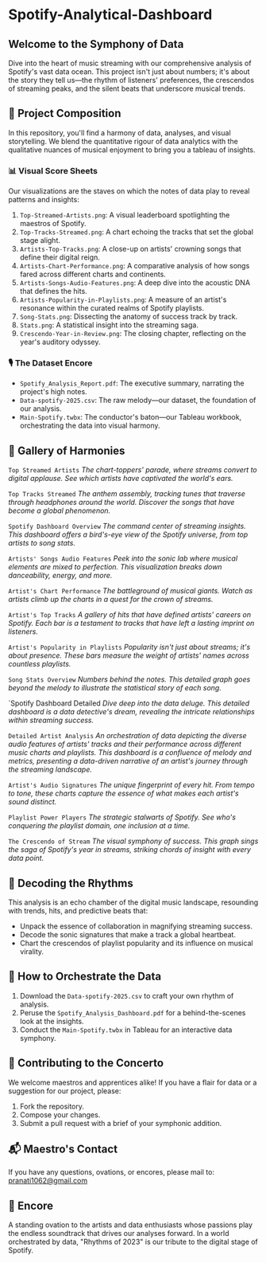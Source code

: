 # Spotify-Analytical-Dashboard

## Welcome to the Symphony of Data

Dive into the heart of music streaming with our comprehensive analysis of Spotify's vast data ocean. This project isn't just about numbers; it's about the story they tell us—the rhythm of listeners' preferences, the crescendos of streaming peaks, and the silent beats that underscore musical trends.

## 🎼 Project Composition

In this repository, you'll find a harmony of data, analyses, and visual storytelling. We blend the quantitative rigour of data analytics with the qualitative nuances of musical enjoyment to bring you a tableau of insights.

### 📊 Visual Score Sheets

Our visualizations are the staves on which the notes of data play to reveal patterns and insights:

1. `Top-Streamed-Artists.png`: A visual leaderboard spotlighting the maestros of Spotify.
2. `Top-Tracks-Streamed.png`: A chart echoing the tracks that set the global stage alight.
3. `Artists-Top-Tracks.png`: A close-up on artists' crowning songs that define their digital reign.
4. `Artists-Chart-Performance.png`: A comparative analysis of how songs fared across different charts and continents.
5. `Artists-Songs-Audio-Features.png`: A deep dive into the acoustic DNA that defines the hits.
6. `Artists-Popularity-in-Playlists.png`: A measure of an artist's resonance within the curated realms of Spotify playlists.
7. `Song-Stats.png`: Dissecting the anatomy of success track by track.
8. `Stats.png`: A statistical insight into the streaming saga.
9. `Crescendo-Year-in-Review.png`: The closing chapter, reflecting on the year's auditory odyssey.

### 🎙️ The Dataset Encore

- `Spotify_Analysis_Report.pdf`: The executive summary, narrating the project's high notes.
- `Data-spotify-2025.csv`: The raw melody—our dataset, the foundation of our analysis.
- `Main-Spotify.twbx`: The conductor's baton—our Tableau workbook, orchestrating the data into visual harmony.

## 🎨 Gallery of Harmonies

`Top Streamed Artists`
*The chart-toppers' parade, where streams convert to digital applause. See which artists have captivated the world's ears.*

`Top Tracks Streamed`
*The anthem assembly, tracking tunes that traverse through headphones around the world. Discover the songs that have become a global phenomenon.*

`Spotify Dashboard Overview`
*The command center of streaming insights. This dashboard offers a bird's-eye view of the Spotify universe, from top artists to song stats.*

`Artists' Songs Audio Features`
*Peek into the sonic lab where musical elements are mixed to perfection. This visualization breaks down danceability, energy, and more.*

`Artist's Chart Performance`
*The battleground of musical giants. Watch as artists climb up the charts in a quest for the crown of streams.*

`Artist's Top Tracks`
*A gallery of hits that have defined artists' careers on Spotify. Each bar is a testament to tracks that have left a lasting imprint on listeners.*

`Artist's Popularity in Playlists`
*Popularity isn't just about streams; it's about presence. These bars measure the weight of artists' names across countless playlists.*

`Song Stats Overview`
*Numbers behind the notes. This detailed graph goes beyond the melody to illustrate the statistical story of each song.*

`Spotify Dashboard Detailed
*Dive deep into the data deluge. This detailed dashboard is a data detective's dream, revealing the intricate relationships within streaming success.*

`Detailed Artist Analysis`
*An orchestration of data depicting the diverse audio features of artists' tracks and their performance across different music charts and playlists. This dashboard is a confluence of melody and metrics, presenting a data-driven narrative of an artist's journey through the streaming landscape.*


`Artist's Audio Signatures`
*The unique fingerprint of every hit. From tempo to tone, these charts capture the essence of what makes each artist's sound distinct.*

`Playlist Power Players`
*The strategic stalwarts of Spotify. See who's conquering the playlist domain, one inclusion at a time.*

`The Crescendo of Stream`
*The visual symphony of success. This graph sings the saga of Spotify's year in streams, striking chords of insight with every data point.*

## 🧠 Decoding the Rhythms

This analysis is an echo chamber of the digital music landscape, resounding with trends, hits, and predictive beats that:

- Unpack the essence of collaboration in magnifying streaming success.
- Decode the sonic signatures that make a track a global heartbeat.
- Chart the crescendos of playlist popularity and its influence on musical virality.

## 🎵 How to Orchestrate the Data

1. Download the `Data-spotify-2025.csv` to craft your own rhythm of analysis.
2. Peruse the `Spotify_Analysis_Dashboard.pdf` for a behind-the-scenes look at the insights.
3. Conduct the `Main-Spotify.twbx` in Tableau for an interactive data symphony.

## 🎹 Contributing to the Concerto

We welcome maestros and apprentices alike! If you have a flair for data or a suggestion for our project, please:

1. Fork the repository.
2. Compose your changes.
3. Submit a pull request with a brief of your symphonic addition.


## 📬 Maestro's Contact

If you have any questions, ovations, or encores, please mail to: pranati1062@gmail.com

## 👏 Encore

A standing ovation to the artists and data enthusiasts whose passions play the endless soundtrack that drives our analyses forward. In a world orchestrated by data, "Rhythms of 2023" is our tribute to the digital stage of Spotify.
